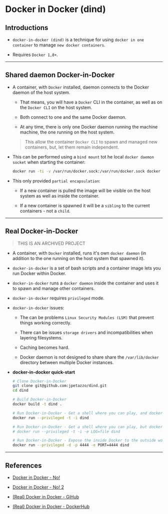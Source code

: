 # Docker in Docker (dind)

## Introductions

* `docker-in-docker (dind)` is a technique for using `docker in one container` to manage `new docker containers`.

* Requires `Docker 1,8+`.

---

## Shared daemon Docker-in-Docker

* A container, with `Docker` installed, daemon connects to the Docker daemon of the host system. 
    
    * That means, you will have a `Docker` CLI in the container, as well as on the `Docker CLI` on the host system.
    
    * Both connect to one and the same Docker daemon. 
    
    * At any time, there is only one Docker daemon running the machine machine, the one running on the host system.

    > This allow the container `Docker CLI` to spawn and managed new containers, but, let them remain independent.

* This can be performed using a `bind mount` tot he local `docker daemon socket` when starting the container:

    ```bash
    docker run -ti -v /var/run/docker.sock:/var/run/docker.sock docker
    ```

* This only provided `partial encapsulation`:

    * If a new container is pulled the image will be visible on the host system as well as inside the container.

    * If a new container is spawned it will be a `sibling` to the current containers - not a `child`.

---

## Real Docker-in-Docker

> THIS IS AN ARCHIVED PROJECT

* A container, with `Docker` installed, runs it's own `docker daemon` (in addition to the one running on the host system that spawned it).

* `docker-in-docker` is a set of bash scripts and a container image lets you run Docker within Docker.

* `docker-in-docker` runs a `docker daemon` inside the container and uses it to spawn and manage other containers.

* `docker-in-docker` requires `privileged` mode.

* `docker-in-docker` issues:

    * The can be problems `Linux Security Modules (LSM)` that prevent things working correctly.

    * There can be issues `storage drivers` and incompatibilities when layering filesystems.

    * Caching becomes hard.

    * Docker daemon is not designed to share share the  `/var/lib/docker` directory between multiple Docker instances.

* __docker-in-docker quick-start__

    ```bash
    # Clone Docker-in-Docker
    git clone git@github.com:jpetazzo/dind.git
    cd dind

    # Build Docker-in-Docker
    docker build -t dind .

    # Run Docker-in-Docker - Get a shell where you can play, and docker daemon logs to stdout.
    docker run --privileged -t -i dind

    # Run Docker-in-Docker - Get a shell where you can play, but docker daemon logs into /var/log/docker.log:
    # docker run --privileged -t -i -e LOG=file dind

    # Run Docker-in-Docker - Expose the inside Docker to the outside world:
    docker run --privileged -d -p 4444 -e PORT=4444 dind
    ```

---

## References

* [Docker in Docker - No!](http://jpetazzo.github.io/2015/09/03/do-not-use-docker-in-docker-for-ci/)

* [Docker in Docker - No! 2](https://itnext.io/docker-in-docker-521958d34efd)

* [(Real) Docker in Docker - GiHub](https://github.com/jpetazzo/dind)

* [(Real) Docker in Docker - DockerHub](https://hub.docker.com/_/docker/)

